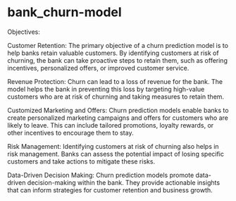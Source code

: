 # bank_churn-model

Objectives:

Customer Retention: The primary objective of a churn prediction model is to help banks retain valuable customers. By identifying customers at risk of churning, the bank can take proactive steps to retain them, such as offering incentives, personalized offers, or improved customer service.

Revenue Protection: Churn can lead to a loss of revenue for the bank. The model helps the bank in preventing this loss by targeting high-value customers who are at risk of churning and taking measures to retain them.

Customized Marketing and Offers: Churn prediction models enable banks to create personalized marketing campaigns and offers for customers who are likely to leave. This can include tailored promotions, loyalty rewards, or other incentives to encourage them to stay.

Risk Management: Identifying customers at risk of churning also helps in risk management. Banks can assess the potential impact of losing specific customers and take actions to mitigate these risks.

Data-Driven Decision Making: Churn prediction models promote data-driven decision-making within the bank. They provide actionable insights that can inform strategies for customer retention and business growth.


